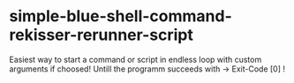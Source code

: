 # simple-blue-shell-command-rekisser-rerunner-script
Easiest way to start a command or script in endless loop with custom arguments if choosed! Untill the programm succeeds with -> Exit-Code [0] !

